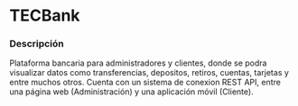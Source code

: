 # TECBank
### Descripción
Plataforma bancaria para administradores y clientes, donde se podra visualizar datos como transferencias, depositos, retiros, cuentas, tarjetas y entre muchos otros. Cuenta
con un sistema de conexion REST API, entre una página web (Administración) y una aplicación móvil (Cliente).
